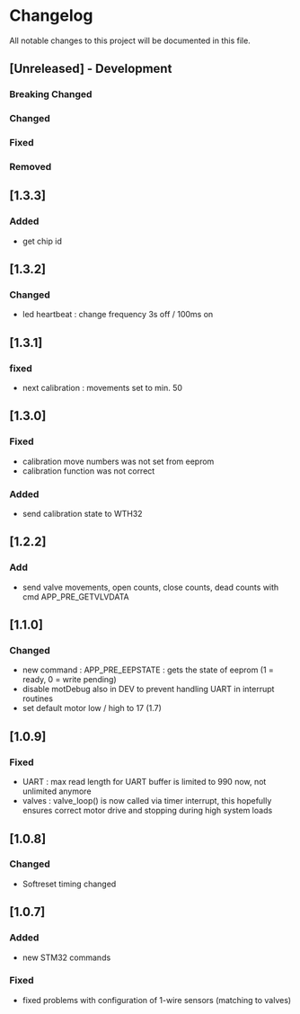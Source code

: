 # Changelog
All notable changes to this project will be documented in this file.

## [Unreleased] - Development

### Breaking Changed

### Changed

### Fixed

### Removed

## [1.3.3]
### Added
- get chip id

## [1.3.2]
### Changed
- led heartbeat : change frequency 3s off / 100ms on

## [1.3.1]
### fixed
- next calibration : movements set to min. 50

## [1.3.0]
### Fixed
- calibration move numbers was not set from eeprom
- calibration function was not correct
### Added
- send calibration state to WTH32

## [1.2.2]
### Add
- send valve movements, open counts, close counts, dead counts with cmd APP_PRE_GETVLVDATA

## [1.1.0]
### Changed
- new command : APP_PRE_EEPSTATE : gets the state of eeprom (1 = ready, 0 = write pending)
- disable motDebug also in DEV to prevent handling UART in interrupt routines
- set default motor low / high to 17 (1.7) 

## [1.0.9]
### Fixed
- UART : max read length for UART buffer is limited to 990 now, not unlimited anymore
- valves : valve_loop() is now called via timer interrupt, this hopefully ensures correct motor drive and stopping during high system loads

## [1.0.8]
### Changed
- Softreset timing changed

## [1.0.7] 
### Added
- new STM32 commands

### Fixed
- fixed problems with configuration of 1-wire sensors (matching to valves) 
